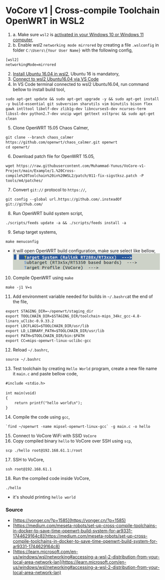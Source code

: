 # VoCore v1 | Cross-compile Toolchain OpenWRT in WSL2

1. a. Make sure `wsl2` is [activated in your Windows 10 or Windows 11 computer](https://learn.microsoft.com/id-id/windows/wsl/install#prerequisites),
1. b. Enable wsl2 `networking mode mirrored` by creating a file `.wslconfig` in folder `C:\Users\{Your User Name}` with the following config,
```
[wsl2]
networkingMode=mirrored
```
2. [Install Ubuntu 16.04 in wsl2](https://gist.github.com/xynova/87beae35688476efb2ee290d3926f5bb), Ubuntu 16 is mandatory,
3. [Connect to wsl2 Ubuntu16.04  via VS Code](https://code.visualstudio.com/docs/remote/wsl)
4. In VS Code terminal connected to wsl2 Ubuntu16.04, run command bellow to install build tool,
```
sudo apt-get update && sudo apt-get upgrade -y && sudo apt-get install -y build-essential git subversion sharutils vim binutils bison flex  gawk intltool libelf-dev zlib1g-dev libncurses5-dev ncurses-term libssl-dev python2.7-dev unzip wget gettext xsltproc && sudo apt-get clean
```
5. Clone OpenWRT 15.05 Chaos Calmer,
```
git clone --branch chaos_calmer https://github.com/openwrt/chaos_calmer.git openwrt
cd openwrt/
```
6. Download patch file for OpenWRT 15.05,
```
wget https://raw.githubusercontent.com/Muhammad-Yunus/VoCore-v1-Project/main/Example/1.%20Cross-compile%20Toolchain%20in%20WSL2/patch/011-fix-sigstksz.patch -P tools/m4/patches/
```
7. Convert `git://` protocol to `https://`,
```
git config --global url.https://github.com/.insteadOf git://github.com/
```
8. Run OpenWRT build system script,
```
./scripts/feeds update -a && ./scripts/feeds install -a
```
9. Setup target systems,
```
make menuconfig
```
- it will open OpenWRT build configuration, make sure select like bellow,
![](img/build-condif.png)
10. Compile OpenWRT using `make`
```
make -j1 V=s
```
11. Add environment variable needed for builds in `~/.bashrc`at the end of the file, 
```
export STAGING_DIR=~/openwrt/staging_dir
export TOOLCHAIN_DIR=$STAGING_DIR/toolchain-mips_34kc_gcc-4.8-linaro_uClibc-0.9.33.2
export LDCFLAGS=$TOOLCHAIN_DIR/usr/lib
export LD_LIBRARY_PATH=$TOOLCHAIN_DIR/usr/lib
export PATH=$TOOLCHAIN_DIR/bin:$PATH
export CC=mips-openwrt-linux-uclibc-gcc
```
12. Reload `~/.bashrc`,
```
source ~/.bashrc
```
13. Test toolchain by creating `Hello World` program, create a new file name it `main.c` and paste bellow code,
```
#include <stdio.h>

int main(void)
{
    return printf("hello world\n");
}
```
14. Compile the code using `gcc`,
```
`find ~/openwrt -name mipsel-openwrt-linux-gcc` -g main.c -o hello
```
15. Connect to VoCore WiFi with SSID `VoCore`
16. Copy compiled binary `hello` to VoCore over SSH using `scp`,
```
scp ./hello root@192.168.61.1:/root
```
17. SSH to VoCore,  
```
ssh root@192.168.61.1
```
18. Run the compiled code inside VoCore,
```
./hello
``` 
- it's should printing `hello world`


### Source
- [https://vonger.cn/?p=1585](https://vonger.cn/?p=1585)
- [https://medium.com/meseta-robots/set-up-cross-compile-toolchains-in-docker-to-save-time-openwrt-build-system-for-ar9331-1744629164c8](https://medium.com/meseta-robots/set-up-cross-compile-toolchains-in-docker-to-save-time-openwrt-build-system-for-ar9331-1744629164c8)
- [https://learn.microsoft.com/en-us/windows/wsl/networking#accessing-a-wsl-2-distribution-from-your-local-area-network-lan](https://learn.microsoft.com/en-us/windows/wsl/networking#accessing-a-wsl-2-distribution-from-your-local-area-network-lan)

